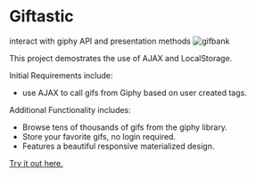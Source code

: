 # Giftastic
interact with giphy API and presentation methods
![gifbank](https://user-images.githubusercontent.com/41648281/50037650-0744d780-ffd1-11e8-967e-9ddc22ac7f75.png)

This project demostrates the use of AJAX and LocalStorage.

Initial Requirements include:
 - use AJAX to call gifs from Giphy based on user created tags.

Additional Functionality includes:
 - Browse tens of thousands of gifs from the giphy library.
 - Store your favorite gifs, no login required.
 - Features a beautiful responsive materialized design.
 
[Try it out here.](https://mochacosine1206.github.io/Giftastic/)
 
